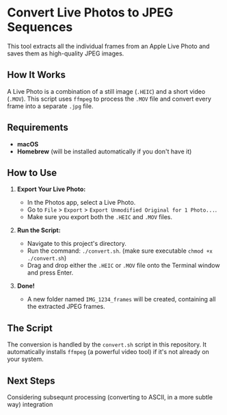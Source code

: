 # Convert Live Photos to JPEG Sequences

This tool extracts all the individual frames from an Apple Live Photo and saves them as high-quality JPEG images. 

## How It Works

A Live Photo is a combination of a still image (`.HEIC`) and a short video (`.MOV`). This script uses `ffmpeg` to process the `.MOV` file and convert every frame into a separate `.jpg` file.

## Requirements

*   **macOS**
*   **Homebrew** (will be installed automatically if you don't have it)

## How to Use

1.  **Export Your Live Photo:**
    *   In the Photos app, select a Live Photo.
    *   Go to `File` > `Export` > `Export Unmodified Original for 1 Photo...`.
    *   Make sure you export both the `.HEIC` and `.MOV` files.

2.  **Run the Script:**
    *   Navigate to this project's directory.
    *   Run the command: `./convert.sh`. (make sure executable ```chmod +x ./convert.sh```)
    *   Drag and drop either the `.HEIC` or `.MOV` file onto the Terminal window and press Enter.

3.  **Done!**
    *   A new folder named `IMG_1234_frames` will be created, containing all the extracted JPEG frames.

## The Script

The conversion is handled by the `convert.sh` script in this repository. It automatically installs `ffmpeg` (a powerful video tool) if it's not already on your system.

## Next Steps

Considering subsequnt processing (converting to ASCII, in a more subtle way) integration